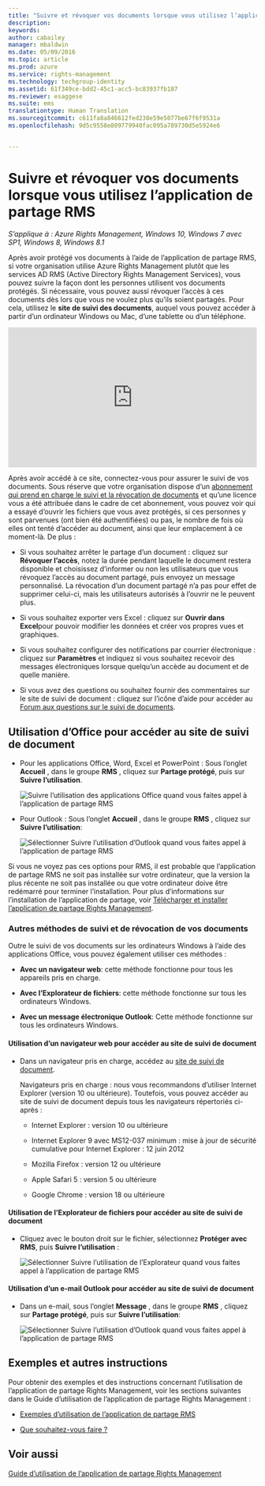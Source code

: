 ```yaml
---
title: "Suivre et révoquer vos documents lorsque vous utilisez l’application de partage RMS | Azure RMS"
description: 
keywords: 
author: cabailey
manager: mbaldwin
ms.date: 05/09/2016
ms.topic: article
ms.prod: azure
ms.service: rights-management
ms.technology: techgroup-identity
ms.assetid: 61f349ce-bdd2-45c1-acc5-bc83937fb187
ms.reviewer: esaggese
ms.suite: ems
translationtype: Human Translation
ms.sourcegitcommit: c611fa8a846612fed238e59e5077be67f6f9531a
ms.openlocfilehash: 9d5c9558e809779940fac095a789730d5e5924e6


---
```


# Suivre et révoquer vos documents lorsque vous utilisez l’application de partage RMS

*S’applique à : Azure Rights Management, Windows 10, Windows 7 avec SP1, Windows 8, Windows 8.1*

Après avoir protégé vos documents à l’aide de l’application de partage RMS, si votre organisation utilise Azure Rights Management plutôt que les services AD RMS (Active Directory Rights Management Services), vous pouvez suivre la façon dont les personnes utilisent vos documents protégés. Si nécessaire, vous pouvez aussi révoquer l’accès à ces documents dès lors que vous ne voulez plus qu’ils soient partagés. Pour cela, utilisez le **site de suivi des documents**, auquel vous pouvez accéder à partir d’un ordinateur Windows ou Mac, d’une tablette ou d’un téléphone.

<div style="padding-top: 56.25%; position: relative; width: 100%;">
<iframe style="position: absolute;top: 0;left: 0;right: 0;bottom: 0;" width="100%" height="100%" src="https://channel9.msdn.com/Series/Information-Protection/Azure-RMS-Document-Tracking-and-Revocation/player" frameborder="0" allowfullscreen></iframe>
</div>

Après avoir accédé à ce site, connectez-vous pour assurer le suivi de vos documents. Sous réserve que votre organisation dispose d’un [abonnement qui prend en charge le suivi et la révocation de documents](https://technet.microsoft.com/dn858608.aspx) et qu’une licence vous a été attribuée dans le cadre de cet abonnement, vous pouvez voir qui a essayé d’ouvrir les fichiers que vous avez protégés, si ces personnes y sont parvenues (ont bien été authentifiées) ou pas, le nombre de fois où elles ont tenté d’accéder au document, ainsi que leur emplacement à ce moment-là. De plus :

-   Si vous souhaitez arrêter le partage d’un document : cliquez sur **Révoquer l’accès**, notez la durée pendant laquelle le document restera disponible et choisissez d’informer ou non les utilisateurs que vous révoquez l’accès au document partagé, puis envoyez un message personnalisé. La révocation d’un document partagé n’a pas pour effet de supprimer celui-ci, mais les utilisateurs autorisés à l’ouvrir ne le peuvent plus.

-   Si vous souhaitez exporter vers Excel : cliquez sur **Ouvrir dans Excel**pour pouvoir modifier les données et créer vos propres vues et graphiques.

-   Si vous souhaitez configurer des notifications par courrier électronique : cliquez sur **Paramètres** et indiquez si vous souhaitez recevoir des messages électroniques lorsque quelqu’un accède au document et de quelle manière.

-   Si vous avez des questions ou souhaitez fournir des commentaires sur le site de suivi de document : cliquez sur l’icône d’aide pour accéder au [Forum aux questions sur le suivi de documents](http://go.microsoft.com/fwlink/?LinkId=523977).

## Utilisation d’Office pour accéder au site de suivi de document

-   Pour les applications Office, Word, Excel et PowerPoint : Sous l’onglet **Accueil** , dans le groupe **RMS** , cliquez sur **Partage protégé**, puis sur **Suivre l’utilisation**.

    ![Suivre l’utilisation des applications Office quand vous faites appel à l’application de partage RMS ](../media/ADRMS_MSRMSApp_OfficeToolbarTrackUsage.png)

-   Pour Outlook : Sous l’onglet **Accueil** , dans le groupe  **RMS** , cliquez sur **Suivre l’utilisation**:

    ![Sélectionner Suivre l’utilisation d’Outlook quand vous faites appel à l’application de partage RMS ](../media/ADRMS_MSRMSApp_OutlookTrackUsage.png)

Si vous ne voyez pas ces options pour RMS, il est probable que l’application de partage RMS ne soit pas installée sur votre ordinateur, que la version la plus récente ne soit pas installée ou que votre ordinateur doive être redémarré pour terminer l’installation. Pour plus d’informations sur l’installation de l’application de partage, voir [Télécharger et installer l’application de partage Rights Management](install-sharing-app.md).

### Autres méthodes de suivi et de révocation de vos documents
Outre le suivi de vos documents sur les ordinateurs Windows à l’aide des applications Office, vous pouvez également utiliser ces méthodes :

-   **Avec un navigateur web**: cette méthode fonctionne pour tous les appareils pris en charge.

-   **Avec l’Explorateur de fichiers**: cette méthode fonctionne sur tous les ordinateurs Windows.

-   **Avec un message électronique Outlook**: Cette méthode fonctionne sur tous les ordinateurs Windows.

#### Utilisation d’un navigateur web pour accéder au site de suivi de document

-   Dans un navigateur pris en charge, accédez au [site de suivi de document](http://go.microsoft.com/fwlink/?LinkId=529562).

    Navigateurs pris en charge : nous vous recommandons d’utiliser Internet Explorer (version 10 ou ultérieure). Toutefois, vous pouvez accéder au site de suivi de document depuis tous les navigateurs répertoriés ci-après :

    -   Internet Explorer : version 10 ou ultérieure

    -   Internet Explorer 9 avec MS12-037 minimum : mise à jour de sécurité cumulative pour Internet Explorer : 12 juin 2012

    -   Mozilla Firefox : version 12 ou ultérieure

    -   Apple Safari 5 : version 5 ou ultérieure

    -   Google Chrome : version 18 ou ultérieure

#### Utilisation de l’Explorateur de fichiers pour accéder au site de suivi de document

-   Cliquez avec le bouton droit sur le fichier, sélectionnez **Protéger avec RMS**, puis **Suivre l’utilisation** :

    ![Sélectionner Suivre l’utilisation de l’Explorateur quand vous faites appel à l’application de partage RMS](../media/ADRMS_MSRMSApp_ExplorerTrackUsage.png)

#### Utilisation d’un e-mail Outlook pour accéder au site de suivi de document

-   Dans un e-mail, sous l’onglet **Message** , dans le groupe  **RMS** , cliquez sur **Partage protégé**, puis sur **Suivre l’utilisation**:

    ![Sélectionner Suivre l’utilisation d’Outlook quand vous faites appel à l’application de partage RMS](../media/ADRMS_MSRMSApp_OutlookMessageTrackUsage.png)

## Exemples et autres instructions
Pour obtenir des exemples et des instructions concernant l’utilisation de l’application de partage Rights Management, voir les sections suivantes dans le Guide d’utilisation de l’application de partage Rights Management :

-   [Exemples d’utilisation de l’application de partage RMS](sharing-app-user-guide.md#examples-for-using-the-rms-sharing-application)

-   [Que souhaitez-vous faire ?](sharing-app-user-guide.md#what-do-you-want-to-do-)

## Voir aussi
[Guide d’utilisation de l’application de partage Rights Management](sharing-app-user-guide.md)



<!--HONumber=Jun16_HO4-->


